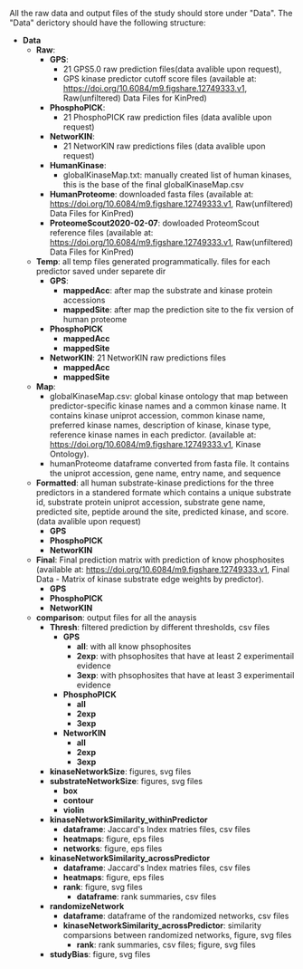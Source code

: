 All the raw data and output files of the study should store under "Data". The "Data" derictory should have the following structure:

- **Data**
  - **Raw**:  
    - **GPS**: 
      - 21 GPS5.0 raw prediction files(data avalible upon request), 
      - GPS kinase predictor cutoff score files (available at: https://doi.org/10.6084/m9.figshare.12749333.v1, Raw(unfiltered) Data Files for KinPred)
    - **PhosphoPICK**: 
      - 21 PhosphoPICK raw prediction files (data avalible upon request)
    - **NetworKIN**: 
      - 21 NetworKIN raw predictions files (data avalible upon request)
    - **HumanKinase**: 
      - globalKinaseMap.txt: manually created list of human kinases, this is the base of the final globalKinaseMap.csv
    - **HumanProteome**: 
    downloaded fasta files (available at: https://doi.org/10.6084/m9.figshare.12749333.v1, Raw(unfiltered) Data Files for KinPred)
    - **ProteomeScout2020-02-07**: 
    dowloaded ProteomScout reference files (available at: https://doi.org/10.6084/m9.figshare.12749333.v1, Raw(unfiltered) Data Files for KinPred)
  - **Temp**: all temp files generated programmatically. files for each predictor saved under separete dir 
    - **GPS**: 
      - **mappedAcc**: after map the substrate and kinase protein accessions 
      - **mappedSite**: after map the prediction site to the fix version of human proteome 
    - **PhosphoPICK**
      - **mappedAcc**
      - **mappedSite** 
    - **NetworKIN**: 21 NetworKIN raw predictions files
      - **mappedAcc**
      - **mappedSite** 
   - **Map**:
     - globalKinaseMap.csv: global kinase ontology that map between predictor-specific kinase names and a common kinase name. It contains kinase uniprot accession, common kinase name, preferred kinase names, description of kinase, kinase type,  reference kinase names in each predictor. (available at: https://doi.org/10.6084/m9.figshare.12749333.v1, Kinase Ontology). 
     - humanProteome dataframe converted from fasta file. It contains the uniprot accession, gene name, entry name, and sequence
   - **Formatted**: all human substrate-kinase predictions for the three predictors in a standered formate which contains a unique substrate id, substrate protein uniprot accession, substrate gene name, predicted site, peptide around the site, predicted kinase, and score. (data avalible upon request)
      - **GPS**
      - **PhosphoPICK**
      - **NetworKIN**
  - **Final**: Final prediction matrix with prediction of know phosphosites (available at: https://doi.org/10.6084/m9.figshare.12749333.v1, Final Data - Matrix of kinase substrate edge weights by predictor).
    - **GPS**
    - **PhosphoPICK**
    - **NetworKIN**
  - **comparison**: output files for all the anaysis 
    - **Thresh**: filtered prediction by different thresholds, csv files
      - **GPS**
        - **all**: with all know phsophosites
        - **2exp**: with phsophosites that have at least 2 experimentail evidence
        - **3exp**: with phsophosites that have at least 3 experimentail evidence
      - **PhosphoPICK**
        - **all**
        - **2exp**
        - **3exp**
      - **NetworKIN**
        - **all**
        - **2exp**
        - **3exp**
    - **kinaseNetworkSize**: figures, svg files
    - **substrateNetworkSize**: figures, svg files
      - **box**
      - **contour**
      - **violin**
    - **kinaseNetworkSimilarity_withinPredictor**
      - **dataframe**: Jaccard's Index matries files, csv files
      - **heatmaps**: figure, eps files
      - **networks**: figure, eps files
    - **kinaseNetworkSimilarity_acrossPredictor**
      - **dataframe**: Jaccard's Index matries files, csv files
      - **heatmaps**: figure, eps files
      - **rank**: figure, svg files
        - **dataframe**: rank summaries, csv files
    - **randomizeNetwork**
      - **dataframe**: dataframe of the randomized networks, csv files
      - **kinaseNetworkSimilarity_acrossPredictor**: similarity comparsions between randomized networks, figure, svg files
        - **rank**: rank summaries, csv files; figure, svg files 
    - **studyBias**: figure, svg files
